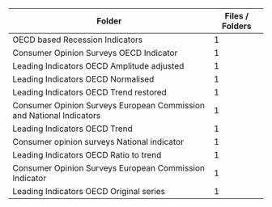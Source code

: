 | Folder                                                               |   Files / Folders |
|----------------------------------------------------------------------|-------------------|
| OECD based Recession Indicators                                      |                 1 |
| Consumer Opinion Surveys OECD Indicator                              |                 1 |
| Leading Indicators OECD Amplitude adjusted                           |                 1 |
| Leading Indicators OECD Normalised                                   |                 1 |
| Leading Indicators OECD Trend restored                               |                 1 |
| Consumer Opinion Surveys European Commission and National Indicators |                 1 |
| Leading Indicators OECD Trend                                        |                 1 |
| Consumer opinion surveys National indicator                          |                 1 |
| Leading Indicators OECD Ratio to trend                               |                 1 |
| Consumer Opinion Surveys European Commission Indicator               |                 1 |
| Leading Indicators OECD Original series                              |                 1 |
